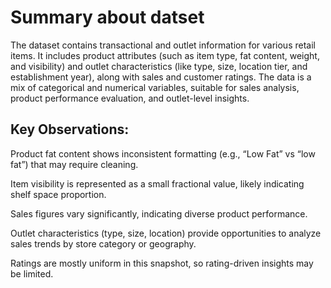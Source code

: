 # Summary about datset

The dataset contains transactional and outlet information for various retail items. 
It includes product attributes (such as item type, fat content, weight, and visibility) and outlet characteristics (like type, size, location tier, and establishment year), along with sales and customer ratings. 
The data is a mix of categorical and numerical variables, suitable for sales analysis, product performance evaluation, and outlet-level insights.

## Key Observations:

Product fat content shows inconsistent formatting (e.g., “Low Fat” vs “low fat”) that may require cleaning.

Item visibility is represented as a small fractional value, likely indicating shelf space proportion.

Sales figures vary significantly, indicating diverse product performance.

Outlet characteristics (type, size, location) provide opportunities to analyze sales trends by store category or geography.

Ratings are mostly uniform in this snapshot, so rating-driven insights may be limited.
